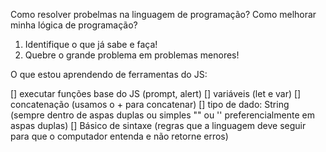 
  Como resolver probelmas na linguagem de programação?
  Como melhorar minha lógica de programação?

  1. Identifique o que já sabe e faça!
  2. Quebre o grande problema em problemas menores!

  O que estou aprendendo de ferramentas do JS:

  [] executar funções base do JS (prompt, alert)
  [] variáveis (let e var)
  [] concatenação (usamos o + para concatenar)
  [] tipo de dado: String (sempre dentro de aspas duplas ou simples "" ou '' preferencialmente em aspas duplas)
  [] Básico de sintaxe (regras que a linguagem deve seguir para que o computador entenda e não retorne erros)